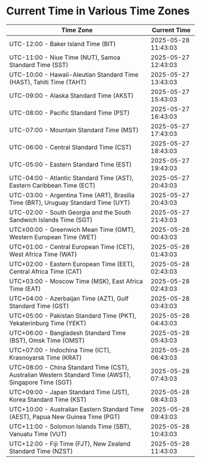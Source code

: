 # Current Time in Various Time Zones

| Time Zone | Current Time |
|-----------|--------------|
| UTC-12:00 - Baker Island Time (BIT) | 2025-05-28 11:43:03 |
| UTC-11:00 - Niue Time (NUT), Samoa Standard Time (SST) | 2025-05-27 12:43:03 |
| UTC-10:00 - Hawaii-Aleutian Standard Time (HAST), Tahiti Time (TAHT) | 2025-05-27 13:43:03 |
| UTC-09:00 - Alaska Standard Time (AKST) | 2025-05-27 15:43:03 |
| UTC-08:00 - Pacific Standard Time (PST) | 2025-05-27 16:43:03 |
| UTC-07:00 - Mountain Standard Time (MST) | 2025-05-27 17:43:03 |
| UTC-06:00 - Central Standard Time (CST) | 2025-05-27 18:43:03 |
| UTC-05:00 - Eastern Standard Time (EST) | 2025-05-27 19:43:03 |
| UTC-04:00 - Atlantic Standard Time (AST), Eastern Caribbean Time (ECT) | 2025-05-27 20:43:03 |
| UTC-03:00 - Argentina Time (ART), Brasília Time (BRT), Uruguay Standard Time (UYT) | 2025-05-27 20:43:03 |
| UTC-02:00 - South Georgia and the South Sandwich Islands Time (SGT) | 2025-05-27 21:43:03 |
| UTC±00:00 - Greenwich Mean Time (GMT), Western European Time (WET) | 2025-05-28 00:43:03 |
| UTC+01:00 - Central European Time (CET), West Africa Time (WAT) | 2025-05-28 01:43:03 |
| UTC+02:00 - Eastern European Time (EET), Central Africa Time (CAT) | 2025-05-28 02:43:03 |
| UTC+03:00 - Moscow Time (MSK), East Africa Time (EAT) | 2025-05-28 02:43:03 |
| UTC+04:00 - Azerbaijan Time (AZT), Gulf Standard Time (GST) | 2025-05-28 03:43:03 |
| UTC+05:00 - Pakistan Standard Time (PKT), Yekaterinburg Time (YEKT) | 2025-05-28 04:43:03 |
| UTC+06:00 - Bangladesh Standard Time (BST), Omsk Time (OMST) | 2025-05-28 05:43:03 |
| UTC+07:00 - Indochina Time (ICT), Krasnoyarsk Time (KRAT) | 2025-05-28 06:43:03 |
| UTC+08:00 - China Standard Time (CST), Australian Western Standard Time (AWST), Singapore Time (SGT) | 2025-05-28 07:43:03 |
| UTC+09:00 - Japan Standard Time (JST), Korea Standard Time (KST) | 2025-05-28 08:43:03 |
| UTC+10:00 - Australian Eastern Standard Time (AEST), Papua New Guinea Time (PGT) | 2025-05-28 09:43:03 |
| UTC+11:00 - Solomon Islands Time (SBT), Vanuatu Time (VUT) | 2025-05-28 10:43:03 |
| UTC+12:00 - Fiji Time (FJT), New Zealand Standard Time (NZST) | 2025-05-28 11:43:03 |

